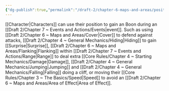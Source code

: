 ```yaml
---
{"dg-publish":true,"permalink":"/draft-2/chapter-6-maps-and-areas/positioning/"}
---
```


[[Character\|Characters]] can use their position to gain an Boon during an [[Draft 2/Chapter 7 ~ Events and Actions/Events\|event]]. Such as using [[Draft 2/Chapter 6 ~ Maps and Areas/Cover\|Cover]] to defend against attacks, [[Draft 2/Chapter 4 ~ General Mechanics/Hiding\|Hiding]] to gain [[Surprise\|Surprise]], [[Draft 2/Chapter 6 ~ Maps and Areas/Flanking\|Flanking]] within [[Draft 2/Chapter 7 ~ Events and Actions/Range\|Range]] to deal extra [[Core Rules/Chapter 4 ~ Starting Mechanics/Damage\|Damage]], [[Draft 2/Chapter 4 ~ General Mechanics/Jumping\|Jumping]] and [[Draft 2/Chapter 4 ~ General Mechanics/Falling\|Falling]] doing a cliff, or moving their [[Core Rules/Chapter 3 ~ The Basics/Speed\|Speed]] to avoid an [[Draft 2/Chapter 6 ~ Maps and Areas/Area of Effect\|Area of Effect]].
